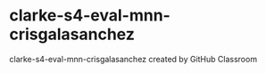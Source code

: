 # clarke-s4-eval-mnn-crisgalasanchez
clarke-s4-eval-mnn-crisgalasanchez created by GitHub Classroom
